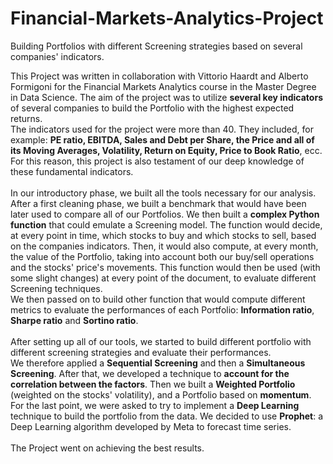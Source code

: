 # Financial-Markets-Analytics-Project
Building Portfolios with different Screening strategies based on several companies' indicators.

This Project was written in collaboration with Vittorio Haardt and Alberto Formigoni for the Financial Markets Analytics course in the Master Degree in Data Science.
The aim of the project was to utilize <strong>several key indicators</strong> of several companies to build the Portfolio with the highest expected returns.<br>
The indicators used for the project were more than 40. They included, for example: <strong>PE ratio, EBITDA, Sales and Debt per Share, the Price and all of its Moving Averages, Volatility, Return on Equity, Price to Book Ratio</strong>, ecc.
							For this reason, this project is also testament of our deep knowledge of these fundamental indicators.<br><br>
							In our introductory phase, we built all the tools necessary for our analysis.<br>
							After a first cleaning phase, we built a benchmark that would have been later used to compare all of our Portfolios.
							We then built a <strong>complex Python function</strong> that could emulate a Screening model.
							The function would decide, at every point in time, which stocks to buy and which stocks to sell, based on the companies indicators.
							Then, it would also compute, at every month, the value of the Portfolio, taking into account both our buy/sell operations and the stocks' price's movements.
							This function would then be used (with some slight changes) at every point of the document, to evaluate different Screening techniques.
							<br>
							We then passed on to build other function that would compute different metrics to evaluate the performances of each Portfolio: <strong>Information ratio</strong>, <strong>Sharpe ratio</strong> and <strong>Sortino ratio</strong>.<br>
							<br>
							After setting up all of our tools, we started to build different portfolio with different screening strategies and evaluate their performances.<br>
							We therefore applied a <strong>Sequential Screening</strong> and then a <strong>Simultaneous Screening</strong>.
							After that, we developed a technique to <strong>account for the correlation between the factors</strong>.
							Then we built a <strong>Weighted Portfolio</strong> (weighted on the stocks' volatility), and a Portfolio based on <strong>momentum</strong>.<br>
							For the last point, we were asked to try to implement a <strong>Deep Learning</strong> technique to build the portfolio from the data.
							We decided to use <strong>Prophet</strong>: a Deep Learning algorithm developed by Meta to forecast time series.<br><br>
							The Project went on achieving the best results.
